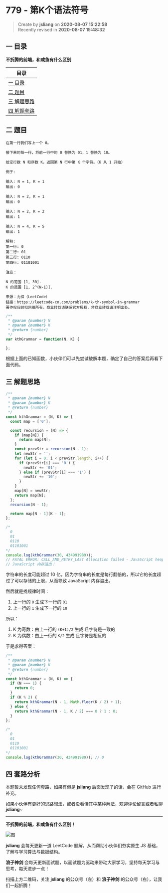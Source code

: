 779 - 第K个语法符号
===

> Create by **jsliang** on **2020-08-07 15:22:58**  
> Recently revised in **2020-08-07 15:48:32**

## 一 目录

**不折腾的前端，和咸鱼有什么区别**

| 目录 |
| --- |
| [一 目录](#chapter-one) |
| [二 题目](#chapter-two) |
| [三 解题思路](#chapter-three) |
| [四 解题套路](#chapter-four) |

## 二 题目



```
在第一行我们写上一个 0。

接下来的每一行，将前一行中的 0 替换为 01，1 替换为 10。

给定行数 N 和序数 K，返回第 N 行中第 K 个字符。（K 从 1 开始）

例子:

输入: N = 1, K = 1
输出: 0

输入: N = 2, K = 1
输出: 0

输入: N = 2, K = 2
输出: 1

输入: N = 4, K = 5
输出: 1

解释:
第一行: 0
第二行: 01
第三行: 0110
第四行: 01101001

注意：

N 的范围 [1, 30].
K 的范围 [1, 2^(N-1)].

来源：力扣（LeetCode）
链接：https://leetcode-cn.com/problems/k-th-symbol-in-grammar
著作权归领扣网络所有。商业转载请联系官方授权，非商业转载请注明出处。
```

```js
/**
 * @param {number} N
 * @param {number} K
 * @return {number}
 */
var kthGrammar = function(N, K) {

};
```

根据上面的已知函数，小伙伴们可以先尝试破解本题，确定了自己的答案后再看下面代码。

## 三 解题思路



```js
/**
 * @param {number} N
 * @param {number} K
 * @return {number}
 */
const kthGrammar = (N, K) => {
  const map = ['0'];

  const recursion = (N) => {
    if (map[N]) {
      return map[N];
    }
    const prevStr = recursion(N - 1);
    let newStr = '';
    for (let i = 0; i < prevStr.length; i++) {
      if (prevStr[i] === '0') {
        newStr += '01';
      } else if (prevStr[i] === '1') {
        newStr += '10';
      }
    }
    map[N] = newStr;
    return map[N];
  };
  recursion(N - 1);

  return map[N - 1][K - 1];
};

/*
  0
  01
  0110
  01101001
*/
console.log(kthGrammar(30, 434991989));
// FATAL ERROR: CALL_AND_RETRY_LAST Allocation failed - JavaScript heap out of memory
// JavaScript 内存溢出！
```

字符串的长度可能超过 10 亿，因为字符串的长度是每行翻倍的，所以它的长度超过了可以存储的上限，从而导致 JavaScript 内存溢出。

然后就是找规律时间：

1. 上一行的 `0` 生成下一行的 `01`
2. 上一行的 `1` 生成下一行的 `10`

所以：

1. K 为奇数：由上一行的 `(K+1)/2` 生成 且字符是一致的
2. K 为偶数：由上一行的 `K/2` 生成 且字符是相反的

于是求得答案：

```js
/**
 * @param {number} N
 * @param {number} K
 * @return {number}
 */
const kthGrammar = (N, K) => {
  if (N === 1) {
    return 0;
  }
  if (K % 2) {
    return kthGrammar(N - 1, Math.floor(K / 2) + 1);
  } else {
    return kthGrammar(N - 1, K / 2) === 0 ? 1 : 0;
  }
};

/*
  0
  01
  0110
  01101001
*/
console.log(kthGrammar(30, 434991989)); // 0
```

## 四 套路分析



本题暂未发现任何套路，如果有但是 **jsliang** 后面发现了的话，会在 GitHub 进行补充。

如果小伙伴有更好的思路想法，或者没看懂其中某种解法，欢迎评论留言或者私聊 **jsliang**~

---

**不折腾的前端，和咸鱼有什么区别！**

![图](https://github.com/LiangJunrong/document-library/blob/master/public-repertory/img/z-index-small.png?raw=true)

**jsliang** 会每天更新一道 LeetCode 题解，从而帮助小伙伴们夯实原生 JS 基础，了解与学习算法与数据结构。

**浪子神剑** 会每天更新面试题，以面试题为驱动来带动大家学习，坚持每天学习与思考，每天进步一点！

扫描上方二维码，关注 **jsliang** 的公众号（左）和 **浪子神剑** 的公众号（右），让我们一起折腾！

